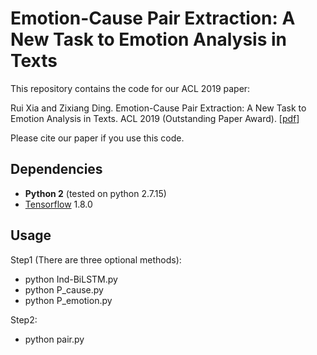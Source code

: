 
# Emotion-Cause Pair Extraction: A New Task to Emotion Analysis in Texts

This repository contains the code for our ACL 2019 paper:

Rui Xia and Zixiang Ding. Emotion-Cause Pair Extraction: A New Task to Emotion Analysis in Texts. ACL 2019 (Outstanding Paper Award). [[pdf](https://www.aclweb.org/anthology/P19-1096.pdf)]

Please cite our paper if you use this code.

## Dependencies

- **Python 2** (tested on python 2.7.15)
- [Tensorflow](https://github.com/tensorflow/tensorflow) 1.8.0

## Usage

Step1 (There are three optional methods):
- python Ind-BiLSTM.py
- python P_cause.py
- python P_emotion.py

Step2:
- python pair.py

